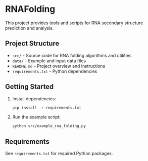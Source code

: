 # RNAFolding

This project provides tools and scripts for RNA secondary structure prediction and analysis.

## Project Structure
- `src/` - Source code for RNA folding algorithms and utilities
- `data/` - Example and input data files
- `README.md` - Project overview and instructions
- `requirements.txt` - Python dependencies

## Getting Started
1. Install dependencies:
   ```bash
   pip install -r requirements.txt
   ```
2. Run the example script:
   ```bash
   python src/example_rna_folding.py
   ```

## Requirements
See `requirements.txt` for required Python packages.

